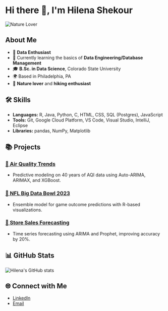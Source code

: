 
# Hi there 👋, I'm Hilena Shekour

![Nature Lover](link-to-your-cute-banner-image)

## About Me
- 🌟 **Data Enthusiast**
- 🌱 Currently learning the basics of **Data Engineering/Database Management**
- 🎓 **B.Sc. in Data Science**, Colorado State University
- 🌍 Based in Philadelphia, PA
- 🌿 **Nature lover** and **hiking enthusiast**

## 🛠️ Skills
- **Languages:** R, Java, Python, C, HTML, CSS, SQL (Postgres), JavaScript
- **Tools:** Git, Google Cloud Platform, VS Code, Visual Studio, IntelliJ, Eclipse
- **Libraries:** pandas, NumPy, Matplotlib

## 📚 Projects
### [🌿 Air Quality Trends](https://github.com/yourusername/air-quality-trends)
- Predictive modeling on 40 years of AQI data using Auto-ARIMA, ARIMAX, and XGBoost.

### [🏈 NFL Big Data Bowl 2023](https://github.com/yourusername/nfl-big-data-bowl)
- Ensemble model for game outcome predictions with R-based visualizations.

### [🛒 Store Sales Forecasting](https://github.com/yourusername/store-sales-forecasting)
- Time series forecasting using ARIMA and Prophet, improving accuracy by 20%.

## 📊 GitHub Stats
![Hilena's GitHub stats](https://github-readme-stats.vercel.app/api?username=hilena&show_icons=true&theme=radical)

## 🌐 Connect with Me
- [LinkedIn](https://linkedin.com/in/hilenashekour)
- [Email](mailto:hilenashekour@gmail.com)
